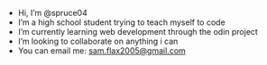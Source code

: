 - Hi, I’m @spruce04
- I’m a high school student trying to teach myself to code
- I’m currently learning web development through the odin project
- I’m looking to collaborate on anything i can
- You can email me: sam.flax2005@gmail.com

<!---
spruce04/spruce04 is a ✨ special ✨ repository because its `README.md` (this file) appears on your GitHub profile.
You can click the Preview link to take a look at your changes.
--->
